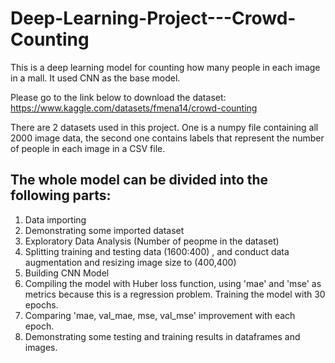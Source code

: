 # Deep-Learning-Project---Crowd-Counting

This is a deep learning model for counting how many people in each image in a mall. It used CNN as the base model.

Please go to the link below to download the dataset:
https://www.kaggle.com/datasets/fmena14/crowd-counting

There are 2 datasets used in this project. One is a numpy file containing all 2000 image data, the second one contains labels that represent the number of people in each image in a CSV file.

## The whole model can be divided into the following parts:

1. Data importing
2. Demonstrating some imported dataset
3. Exploratory Data Analysis (Number of peopme in the dataset)
4. Splitting training and testing data (1600:400) , and conduct data augmentation and resizing image size to (400,400)
5. Building CNN Model
6. Compiling the model with Huber loss function, using 'mae' and 'mse' as metrics because this is a regression problem. Training the model with 30 epochs.
7. Comparing 'mae, val_mae, mse, val_mse' improvement with each epoch.
8. Demonstrating some testing and training results in dataframes and images.
